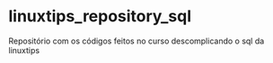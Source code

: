 # linuxtips_repository_sql
Repositório com os códigos feitos no curso descomplicando o sql da linuxtips

